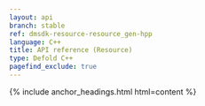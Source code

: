 ```yaml
---
layout: api
branch: stable
ref: dmsdk-resource-resource_gen-hpp
language: C++
title: API reference (Resource)
type: Defold C++
pagefind_exclude: true
---
```

{% include anchor_headings.html html=content %}